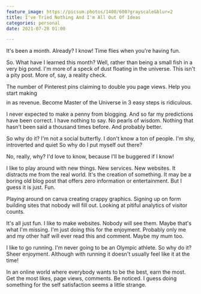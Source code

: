 ```yaml
---
feature_image: https://picsum.photos/1400/600?grayscale&blur=2
title: I've Tried Nothing And I'm All Out Of Ideas
categories: personal
date: 2021-07-28 01:00

---
```

It's been a month. Already? I know! Time flies when you're having fun.

So. What have I learned this month? Well, rather than being a small fish in a very big pond. I'm more of a speck of dust floating in the universe. This isn't a pity post. More of, say, a reality check.

The number of Pinterest pins claiming to double you page views. Help you start making $$$$ in as revenue. Become Master of the Universe in 3 easy steps is ridiculous.

I never expected to make a penny from blogging. And so far my predictions have been correct. I have nothing to say. No pearls of wisdom. Nothing that hasn't been said a thousand times before. And probably better.

So why do it? I'm not a social butterfly. I don't know a ton of people. I'm shy, introverted and quiet So why do I put myself out there?

No, really, why? I'd love to know, because I'll be buggered if I know!

I like to play around with new things. New services. New websites. It distracts me from the real world. It's the creation of something. It may be a boring old blog post that offers zero information or entertainment. But I guess it is just. Fun.

Playing around on canva creating crappy graphics. Signing up on form building sites that nobody will fill out. Looking at pitiful analytics of visitor counts.

It's all just fun. I like to make websites. Nobody will see them. Maybe that's what I'm missing. I'm just doing this for the enjoyment. Probably only me and my other half will ever read this and comment. Maybe my mum too.

I like to go running. I'm never going to be an Olympic athlete. So why do it? Sheer enjoyment. Although with running it doesn't usually feel like it at the time!

In an online world where everybody wants to be the best, earn the most. Get the most likes, page views, comments. Be noticed. I guess doing something for the self satisfaction seems a little strange. 